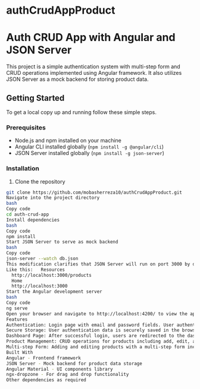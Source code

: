 # authCrudAppProduct
# Auth CRUD App with Angular and JSON Server

This project is a simple authentication system with multi-step form and CRUD operations implemented using Angular framework. It also utilizes JSON Server as a mock backend for storing product data.

## Getting Started

To get a local copy up and running follow these simple steps.

### Prerequisites

- Node.js and npm installed on your machine
- Angular CLI installed globally (`npm install -g @angular/cli`)
- JSON Server installed globally (`npm install -g json-server`)

### Installation

1. Clone the repository

```bash
git clone https://github.com/mobasherreza10/authCrudAppProduct.git
Navigate into the project directory
bash
Copy code
cd auth-crud-app
Install dependencies
bash
Copy code
npm install
Start JSON Server to serve as mock backend
bash
Copy code
json-server --watch db.json
This modification clarifies that JSON Server will run on port 3000 by default when starting it.
Like this:   Resources
  http://localhost:3000/products
  Home
  http://localhost:3000
Start the Angular development server
bash
Copy code
ng serve
Open your browser and navigate to http://localhost:4200/ to view the app
Features
Authentication: Login page with email and password fields. User authentication implemented using Angular services.
Secure Storage: User authentication data is securely saved in the browser using localStorage.
Dashboard Page: After successful login, users are redirected to the dashboard page.
Product Management: CRUD operations for products including add, edit, and delete without page reload.
Multi-step Form: Adding and editing products with a multi-step form including fields for basic information, images upload with drag and drop functionality, and dynamic fields for adding multiple tags.
Built With
Angular - Frontend framework
JSON Server - Mock backend for product data storage
Angular Material - UI components library
ngx-dropzone - For drag and drop functionality
Other dependencies as required

